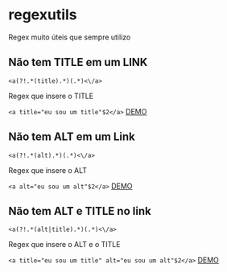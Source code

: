 # regexutils
Regex muito úteis que sempre utilizo

## Não tem TITLE em um LINK
`<a(?!.*(title).*)(.*)<\/a>`

Regex que insere o TITLE

`<a title="eu sou um title"$2</a>`
[DEMO](https://regex101.com/r/Hf1JsO/1)

## Não tem ALT em um Link
`<a(?!.*(alt).*)(.*)<\/a>`

Regex que insere o ALT

`<a alt="eu sou um alt"$2</a>`
[DEMO](https://regex101.com/r/xf3bPX/1)

## Não tem ALT e TITLE no link

`<a(?!.*(alt|title).*)(.*)<\/a>`

Regex que insere o ALT e o TITLE

`<a title="eu sou um title" alt="eu sou um alt"$2</a>`
[DEMO](https://regex101.com/r/TpSz7i/1)
